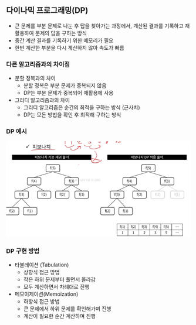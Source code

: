 ## 다이나믹 프로그래밍(DP)
- 큰 문제를 부분 문제로 나눈 후 답을 찾아가는 과정에서,
계산된 결과를 기록하고 재활용하여 문제의 답을 구하는 방식
- 중간 계산 결과를 기록하기 위한 메모리가 필요
- 한번 계산한 부분을 다시 계산하지 않아 속도가 빠름

### 다른 알고리즘과의 차이점
- 분할 정복과의 차이
    - 분할 정복은 부분 문제가 중복되지 않음
    - DP는 부분 문제가 중복되어 재활용에 사용
- 그리디 알고리즘과의 차이
    - 그리디 알고리즘은 순간의 최적을 구하는 방식 (근사치)
    - DP는 모든 방법을 확인 후 최적해 구하는 방식

### DP 예시
![](img/2022-05-31-16-35-14.png)

### DP 구현 방법
- 타뷸레이션 (Tabulation)
    - 상향식 접근 방법
    - 작은 하위 문제부터 풀면서 올라감
    - 모두 계산하면서 차례대로 진행
- 메모이제이션(Memoization)
    - 하향식 접근 방법
    - 큰 문제에서 하위 문제를 확인해가며 진행
    - 계산이 필요한 순간 계산하며 진행
